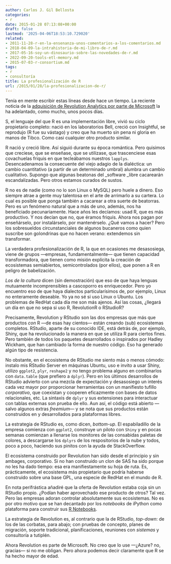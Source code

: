 ```yaml
---
author: Carlos J. Gil Bellosta
categories:
- r
date: 2015-01-28 07:13:08+00:00
draft: false
lastmod: '2025-04-06T18:53:10.729020'
related:
- 2011-11-28-r-en-la-ensenanza-unos-comentarios-a-los-comentarios.md
- 2018-04-09-la-intrahistoria-de-mi-libro-de-r.md
- 2017-05-16-soy-un-dinosaurio-sobre-las-novedades-de-r.md
- 2022-09-20-tools-etl-memory.md
- 2015-07-03-r-consortium.md
tags:
- r
- consultoría
title: La profesionalización de R
url: /2015/01/28/la-profesionalizacion-de-r/
---
```


Tenía en mente escribir estas líneas desde hace un tiempo. La reciente noticia de la [adquisición de Revolution Analytics por parte de Microsoft](http://blog.revolutionanalytics.com/2015/01/revolution-acquired.html) la ha adelantado, como mucho, unos pocos días.

S, el lenguaje del que R es una implementación libre, vivió su ciclo propietario completo: nació en los laboratorios Bell, creció con Insightful, se reprodujo (R fue su vástago) y creo que ha muerto sin pena ni gloria en manos de Tibco. Como casi cualquier otro producto similar.

R nació y creció libre. Así siguió durante su época romántica. Pero quisimos que creciese, que se enseñase, que se utilizase, que trascenciese esas covachuelas friquis en que tecleábamos nuestros `lapplys`. Desencadenamos la consecuente del viejo adagio de la dialéctica: un cambio cuantitativo (a partir de un determinado umbral) alumbra un cambio cualitativo. Supongo que algunas beatonas del _software _libre cacarearán escandalizadas. Pero otros estamos curados de sustos.

R no es de nadie (como no lo son Linux o MySQL) pero huele a dinero. Eso siempre atrae a gente muy talentosa en el arte de arrimarlo a su cartera. Lo cual es posible que ponga también a cacarear a otra suerte de beatorras. Pero es un fenómeno natural que a más de uno, además, nos ha beneficiado pecunariamente. Hace años les decíamos: usad R, que es más productivo. Y nos decían que no, que éramos friquis. Ahora nos pagan por enseñárselo, por instalárselo, por mantenérselo. ¿Qué vamos a hacer? Pero los sobresueldos circunstanciales de algunos bucaneros como quien suscribe son golondrinas que no hacen verano: extendemos sin transformar.

La verdadera profesionalización de R, la que en ocasiones me desasosiega, viene de grupos —empresas, fundamentalmente— que tienen capacidad transformadora, que tienen como misión explícita la creación de ecosistemas semiabiertos, semicontrolados (por ellos), que ponen a R en peligro de babelización.

_Los de la cultura_ dicen (sin demostración) que eso de que haya lenguas mutuamente incomprensibles a cascoporro es enriquecedor. Pero yo encuentro eso de que haya dialectos particularísimos de, por ejemplo, Linux no enteramente deseable. Yo ya no sé si uso Linux o Ubuntu. Los problemas de RedHat cada día me son más ajenos. Así las cosas, ¿llegará un día en que no sepa si uso R, RevolutionR o RStudioR?

Precisamente, Revolution y RStudio son las dos empresas que más que productos _con_ R —de esas hay cientos— están creando (sub) ecosistemas completos. RStudio, aparte de su conocido IDE, está detrás de, por ejemplo, Shiny, que ha revolucionado la manera en que se utiliza R para ciertos fines. Pero también de todos los paquetes desarrollados o inspirados por Hadley Wickham, que han cambiado la forma de nuestro código. Eso ha generado algún tipo de resistencia.

No obstante, en el ecosistema de RStudio me siento más o menos cómodo: instalo mis RStudio Server en máquinas Ubuntu, uso e invito a usar Shiny, utilizo `ggplot2`, `plyr`, `reshape2` y no tengo problema alguno en combinarlos con `data.table` (que prefiero a `dplyr`). Pero en los últimos desarrollos de RStudio advierto con una mezcla de expectación y desasosiego un interés cada vez mayor por proporcionar herramientas con un manifiesto tufillo _corporativo_, que coexistan y cooperen eficazmente con bases de datos relacionales, etc. La sintaxis de `dplyr` y sus extensiones para interactuar con tablas externas son prueba de ello. Aun así, el código está abierto —salvo algunos extras _freemium_— y se nota que sus productos están construidos en y desarrollados para plataformas libres.

La estrategia de RStudio es, como dicen, _bottom-up_. El espabiladillo de la empresa comienza con `ggplot2`, construye un piloto con `Shiny` y en pocas semanas comienzan a llenarse los monitores de las consabidas paletas de colores, a descargarse los `dplyrs` de los respositorios de la nube y todos, poco a poco, haciendo sus pinitos con la ayuda de StackOverflow.

El ecosistema construido por Revolution han sido desde el principio y sin ambages, corporativo. Si no han construido un clon de SAS ha sido porque no les ha dado tiempo: esa era manifiestamente su hoja de ruta. Es, prácticamente, el ecosistema más propietario que podría haberse construido sobre una base GPL, una especie de RedHat en el mundo de R.

En nota perifrástica añadiré que la oferta de Revolution estaba coja sin un RStudio propio. ¿Podían haber aprovechado ese producto de otros? Tal vez. Pero las empresas adoran controlar absolutamente sus ecosistemas. No es por otro motivo que se han decantado por los _notebooks_ de iPython como plataforma para construir sus [R Notebooks](http://blog.revolutionanalytics.com/2015/01/interactive-r-notebooks-on-powerful-cloud-hardware.html).

La estrategia de Revolution es, al contrario que la de RStudio, _top-down_: de los de las corbatas, para abajo; con pruebas de concepto, planes de migración, soporte tradicional, planificaciones, reuniones con _sistemas_ y consultoría a tutiplén.

Ahora Revolution es parte de Microsoft. No creo que lo use —¿Azure? no, gracias— si no me obligan. Pero ahora podemos decir claramente que R se ha hecho mayor de edad.